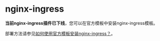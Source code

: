 # nginx-ingress<a name="cce_01_0034"></a>

**当前nginx-ingress插件已下线**，您可以在官方模板中安装nginx-ingress模板。

部署方法请参见[如何使用官方模板安装nginx-ingress？](https://support.huaweicloud.com/cce_faq/cce_faq_00237.html)。

